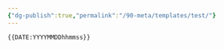 ```yaml
---
{"dg-publish":true,"permalink":"/90-meta/templates/test/"}
---
```


```
{{DATE:YYYYMMDDhhmmss}}
```
